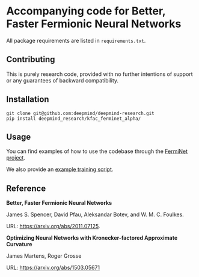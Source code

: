 # Accompanying code for Better, Faster Fermionic Neural Networks

All package requirements are listed in `requirements.txt`.

## Contributing

This is purely research code, provided with no further intentions of support or
any guarantees of backward compatibility.

## Installation

```shell
git clone git@github.com:deepmind/deepmind-research.git
pip install deepmind_research/kfac_ferminet_alpha/
```

## Usage

You can find examples of how to use the codebase through the [FermiNet project].

We also provide an [example training script].

## Reference

**Better, Faster Fermionic Neural Networks**

James S. Spencer, David Pfau, Aleksandar Botev, and W. M. C. Foulkes.

URL: https://arxiv.org/abs/2011.07125.

**Optimizing Neural Networks with Kronecker-factored Approximate Curvature**

James Martens, Roger Grosse

URL: https://arxiv.org/abs/1503.05671

[FermiNet Project]: https://github.com/deepmind/ferminet/
[example training script]: https://github.com/deepmind/deepmind-research/blob/master/kfac_ferminet_alpha/example.py
